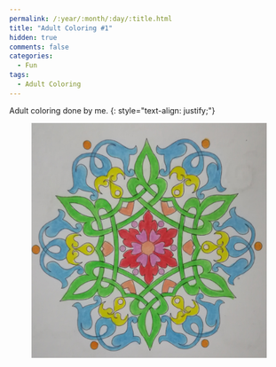 ```yaml
---
permalink: /:year/:month/:day/:title.html
title: "Adult Coloring #1"
hidden: true
comments: false
categories:
  - Fun
tags:
  - Adult Coloring
---
```


Adult coloring done by me.
{: style="text-align: justify;"}
<br>

<figure>
    <a href="/assets/fun/2018/09/18/IMG_20180918_220800.jpg"><img src="/assets/fun/2018/09/18/IMG_20180918_220800.jpg"></a>
</figure>
